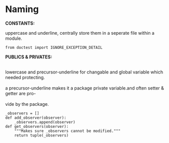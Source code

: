 Naming
=========

**CONSTANTS:**

uppercase and underline, centrally store them in a seperate file within a module. 

	from doctest import IGNORE_EXCEPTION_DETAIL


**PUBLICS & PRIVATES:**

<br>lowercase and precursor-underline for changable and global variable which needed protecting.</br>
<br>a precursor-underline makes it a package private variable.and often setter & getter are pro-</br>
<br>vide by the package.</br> 

	_observers = []
	def add_observer(observer):
		_observers.append(observer)
	def get_observers(observer):
		"""Makes sure _observers cannot be modified."""
		return tuple(_observers)
